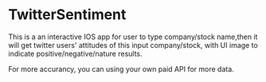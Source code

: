 # TwitterSentiment

This is a an interactive IOS app for user to type company/stock name,then it will get twitter users' attitudes of this input company/stock, with UI image to indicate positive/negative/nature results.

For more accurancy, you can using your own paid API for more data.
